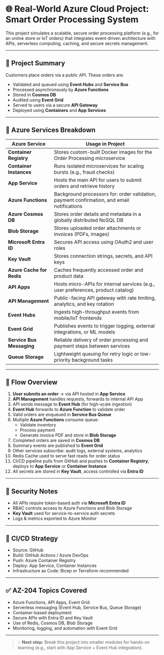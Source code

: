 # 🌐 Real-World Azure Cloud Project: Smart Order Processing System

This project simulates a scalable, secure order processing platform (e.g., for an online store or IoT orders) that integrates event-driven architecture with APIs, serverless computing, caching, and secure secrets management.

---

## 🔧 Project Summary

Customers place orders via a public API. These orders are:

- Validated and queued using **Event Hubs** and **Service Bus**
- Processed asynchronously by **Azure Functions**
- Stored in **Cosmos DB**
- Audited using **Event Grid**
- Served to users via a secure **API Gateway**
- Deployed using **Containers** and **App Services**

---

## 🧩 Azure Services Breakdown

| **Azure Service**         | **Usage in Project**                                                                       |
| ------------------------- | ------------------------------------------------------------------------------------------ |
| **Container Registry**    | Stores custom-built Docker images for the Order Processing microservice                    |
| **Container Instances**   | Runs isolated microservices for scaling bursts (e.g., fraud checks)                        |
| **App Service**           | Hosts the main API for users to submit orders and retrieve history                         |
| **Azure Functions**       | Background processors for: order validation, payment confirmation, and email notifications |
| **Azure Cosmos DB**       | Stores order details and metadata in a globally distributed NoSQL DB                       |
| **Blob Storage**          | Stores uploaded order attachments or invoices (PDFs, images)                               |
| **Microsoft Entra ID**    | Secures API access using OAuth2 and user roles                                             |
| **Key Vault**             | Stores connection strings, secrets, and API keys                                           |
| **Azure Cache for Redis** | Caches frequently accessed order and product data                                          |
| **API Apps**              | Hosts micro-APIs for internal services (e.g., user preferences, product catalog)           |
| **API Management**        | Public-facing API gateway with rate limiting, analytics, and key rotation                  |
| **Event Hubs**            | Ingests high-throughput events from mobile/IoT frontends                                   |
| **Event Grid**            | Publishes events to trigger logging, external integrations, or ML models                   |
| **Service Bus Messaging** | Reliable delivery of order processing and payment steps between services                   |
| **Queue Storage**         | Lightweight queuing for retry logic or low-priority background tasks                       |

---

## 📘 Flow Overview

1. **User submits an order** → via API hosted in **App Service**
2. **API Management** handles requests, forwards to internal API App
3. API sends message to **Event Hub** (for high-scale ingestion)
4. **Event Hub** forwards to **Azure Function** to validate order
5. Valid orders are enqueued in **Service Bus Queue**
6. Multiple **Azure Functions** consume queue:
   - Validate inventory
   - Process payment
   - Generate invoice PDF and store in **Blob Storage**
7. Completed orders are saved in **Cosmos DB**
8. Summary events are published to **Event Grid**
9. Other services subscribe: audit logs, external systems, analytics
10. Redis Cache used to serve fast reads for order status
11. CI/CD pipeline pulls from GitHub and pushes to **Container Registry**, deploys to **App Service** or **Container Instance**
12. All secrets are stored in **Key Vault**, access controlled via **Entra ID**

---

## 🔐 Security Notes

- All APIs require token-based auth via **Microsoft Entra ID**
- RBAC controls access to Azure Functions and Blob Storage
- **Key Vault** used for service-to-service auth secrets
- Logs & metrics exported to Azure Monitor

---

## 🚀 CI/CD Strategy

- Source: GitHub
- Build: GitHub Actions / Azure DevOps
- Push: Azure Container Registry
- Deploy: App Service, Container Instances
- Infrastructure as Code: Bicep or Terraform recommended

---

## ✅ AZ-204 Topics Covered

- Azure Functions, API Apps, Event Grid
- Serverless messaging (Event Hub, Service Bus, Queue Storage)
- Container-based deployment
- Secure APIs with Entra ID and Key Vault
- Use of Redis, Cosmos DB, Blob Storage
- Monitoring, logging, and automation with Event Grid

---

> 💡 **Next step:** Break this project into smaller modules for hands-on learning (e.g., start with App Service + Event Hub integration).
